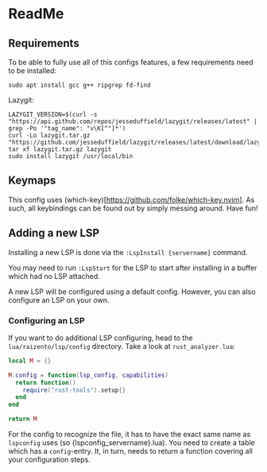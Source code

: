 # ReadMe

## Requirements
To be able to fully use all of this configs features, a few requirements need to be installed:

`sudo apt install gcc g++ ripgrep fd-find`

Lazygit:

```
LAZYGIT_VERSION=$(curl -s "https://api.github.com/repos/jesseduffield/lazygit/releases/latest" | grep -Po '"tag_name": "v\K[^"]*')
curl -Lo lazygit.tar.gz "https://github.com/jesseduffield/lazygit/releases/latest/download/lazygit_${LAZYGIT_VERSION}_Linux_x86_64.tar.gz"
tar xf lazygit.tar.gz lazygit
sudo install lazygit /usr/local/bin
```

## Keymaps
This config uses (which-key)[https://github.com/folke/which-key.nvim]. As such, all keybindings can be found out by simply messing around. Have fun!

## Adding a new LSP
Installing a new LSP is done via the `:LspInstall {servername}` command. 

You may need to run `:LspStart` for the LSP to start after installing in a buffer which had no LSP attached.

A new LSP will be configured using a default config. However, you can also configure an LSP on your own.

### Configuring an LSP
If you want to do additional LSP configuring, head to the `lua/raizento/lsp/config` directory. 
Take a look at `rust_analyzer.lua`:
```lua
local M = {}

M.config = function(lsp_config, capabilities)
  return function()
    require("rust-tools").setup{}
  end
end

return M
```

For the config to recognize the file, it has to have the exact same name as `lspconfig` uses (so {lspconfig_servername}.lua).
You need to create a table which has a `config`-entry. It, in turn, needs to return a function covering all your configuration steps.
